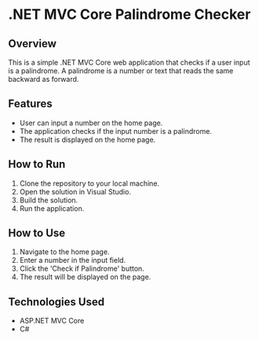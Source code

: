 # .NET MVC Core Palindrome Checker

## Overview
This is a simple .NET MVC Core web application that checks if a user input is a palindrome. A palindrome is a number or text that reads the same backward as forward.

## Features
- User can input a number on the home page.
- The application checks if the input number is a palindrome.
- The result is displayed on the home page.

## How to Run
1. Clone the repository to your local machine.
2. Open the solution in Visual Studio.
3. Build the solution.
4. Run the application.

## How to Use
1. Navigate to the home page.
2. Enter a number in the input field.
3. Click the 'Check if Palindrome' button.
4. The result will be displayed on the page.

## Technologies Used
- ASP.NET MVC Core
- C#

